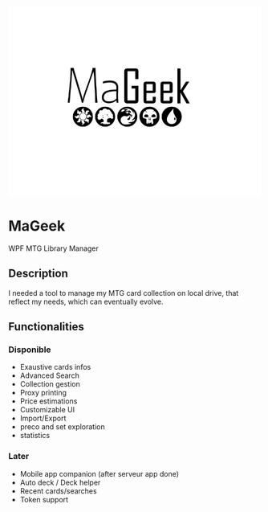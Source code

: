 ![MaGeek](/Graph/Title.png "MaGeek")

# MaGeek

WPF MTG Library Manager 

## Description

I needed a tool to manage my MTG card collection on local drive, that reflect my needs, which can eventually evolve.

## Functionalities

### Disponible
-	Exaustive cards infos
-	Advanced Search
-	Collection gestion
-	Proxy printing
-	Price estimations
-	Customizable UI
-	Import/Export 
-	preco and set exploration
-	statistics	
### Later
-	Mobile app companion (after serveur app done)
-	Auto deck / Deck helper
-	Recent cards/searches 
-	Token support
